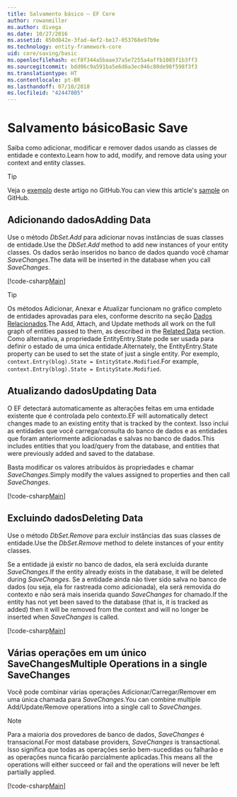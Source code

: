 ```yaml
---
title: Salvamento básico – EF Core
author: rowanmiller
ms.author: divega
ms.date: 10/27/2016
ms.assetid: 850d842e-3fad-4ef2-be17-053768e97b9e
ms.technology: entity-framework-core
uid: core/saving/basic
ms.openlocfilehash: ecf8f344a5baae37a5e7255a4affb1085f1b3ff3
ms.sourcegitcommit: bdd06c9a591ba5e6d6a3ec046c80de98f598f3f3
ms.translationtype: HT
ms.contentlocale: pt-BR
ms.lasthandoff: 07/10/2018
ms.locfileid: "42447805"
---
```

# <a name="basic-save"></a><span data-ttu-id="e5a5b-102">Salvamento básico</span><span class="sxs-lookup"><span data-stu-id="e5a5b-102">Basic Save</span></span>

<span data-ttu-id="e5a5b-103">Saiba como adicionar, modificar e remover dados usando as classes de entidade e contexto.</span><span class="sxs-lookup"><span data-stu-id="e5a5b-103">Learn how to add, modify, and remove data using your context and entity classes.</span></span>

> [!TIP]  
> <span data-ttu-id="e5a5b-104">Veja o [exemplo](https://github.com/aspnet/EntityFramework.Docs/tree/master/samples/core/Saving/Saving/Basics/) deste artigo no GitHub.</span><span class="sxs-lookup"><span data-stu-id="e5a5b-104">You can view this article's [sample](https://github.com/aspnet/EntityFramework.Docs/tree/master/samples/core/Saving/Saving/Basics/) on GitHub.</span></span>

## <a name="adding-data"></a><span data-ttu-id="e5a5b-105">Adicionando dados</span><span class="sxs-lookup"><span data-stu-id="e5a5b-105">Adding Data</span></span>

<span data-ttu-id="e5a5b-106">Use o método *DbSet.Add* para adicionar novas instâncias de suas classes de entidade.</span><span class="sxs-lookup"><span data-stu-id="e5a5b-106">Use the *DbSet.Add* method to add new instances of your entity classes.</span></span> <span data-ttu-id="e5a5b-107">Os dados serão inseridos no banco de dados quando você chamar *SaveChanges*.</span><span class="sxs-lookup"><span data-stu-id="e5a5b-107">The data will be inserted in the database when you call *SaveChanges*.</span></span>

[!code-csharp[Main](../../../samples/core/Saving/Saving/Basics/Sample.cs#Add)]

> [!TIP]  
> <span data-ttu-id="e5a5b-108">Os métodos Adicionar, Anexar e Atualizar funcionam no gráfico completo de entidades aprovadas para eles, conforme descrito na seção [Dados Relacionados](related-data.md).</span><span class="sxs-lookup"><span data-stu-id="e5a5b-108">The Add, Attach, and Update methods all work on the full graph of entities passed to them, as described in the [Related Data](related-data.md) section.</span></span> <span data-ttu-id="e5a5b-109">Como alternativa, a propriedade EntityEntry.State pode ser usada para definir o estado de uma única entidade.</span><span class="sxs-lookup"><span data-stu-id="e5a5b-109">Alternately, the EntityEntry.State property can be used to set the state of just a single entity.</span></span> <span data-ttu-id="e5a5b-110">Por exemplo, `context.Entry(blog).State = EntityState.Modified`.</span><span class="sxs-lookup"><span data-stu-id="e5a5b-110">For example, `context.Entry(blog).State = EntityState.Modified`.</span></span>

## <a name="updating-data"></a><span data-ttu-id="e5a5b-111">Atualizando dados</span><span class="sxs-lookup"><span data-stu-id="e5a5b-111">Updating Data</span></span>

<span data-ttu-id="e5a5b-112">O EF detectará automaticamente as alterações feitas em uma entidade existente que é controlada pelo contexto.</span><span class="sxs-lookup"><span data-stu-id="e5a5b-112">EF will automatically detect changes made to an existing entity that is tracked by the context.</span></span> <span data-ttu-id="e5a5b-113">Isso inclui as entidades que você carrega/consulta do banco de dados e as entidades que foram anteriormente adicionadas e salvas no banco de dados.</span><span class="sxs-lookup"><span data-stu-id="e5a5b-113">This includes entities that you load/query from the database, and entities that were previously added and saved to the database.</span></span>

<span data-ttu-id="e5a5b-114">Basta modificar os valores atribuídos às propriedades e chamar *SaveChanges*.</span><span class="sxs-lookup"><span data-stu-id="e5a5b-114">Simply modify the values assigned to properties and then call *SaveChanges*.</span></span>

[!code-csharp[Main](../../../samples/core/Saving/Saving/Basics/Sample.cs#Update)]

## <a name="deleting-data"></a><span data-ttu-id="e5a5b-115">Excluindo dados</span><span class="sxs-lookup"><span data-stu-id="e5a5b-115">Deleting Data</span></span>

<span data-ttu-id="e5a5b-116">Use o método *DbSet.Remove* para excluir instâncias das suas classes de entidade.</span><span class="sxs-lookup"><span data-stu-id="e5a5b-116">Use the *DbSet.Remove* method to delete instances of your entity classes.</span></span>

<span data-ttu-id="e5a5b-117">Se a entidade já existir no banco de dados, ela será excluída durante *SaveChanges*.</span><span class="sxs-lookup"><span data-stu-id="e5a5b-117">If the entity already exists in the database, it will be deleted during *SaveChanges*.</span></span> <span data-ttu-id="e5a5b-118">Se a entidade ainda não tiver sido salva no banco de dados (ou seja, ela for rastreada como adicionada), ela será removida do contexto e não será mais inserida quando *SaveChanges* for chamado.</span><span class="sxs-lookup"><span data-stu-id="e5a5b-118">If the entity has not yet been saved to the database (that is, it is tracked as added) then it will be removed from the context and will no longer be inserted when *SaveChanges* is called.</span></span>

[!code-csharp[Main](../../../samples/core/Saving/Saving/Basics/Sample.cs#Remove)]

## <a name="multiple-operations-in-a-single-savechanges"></a><span data-ttu-id="e5a5b-119">Várias operações em um único SaveChanges</span><span class="sxs-lookup"><span data-stu-id="e5a5b-119">Multiple Operations in a single SaveChanges</span></span>

<span data-ttu-id="e5a5b-120">Você pode combinar várias operações Adicionar/Carregar/Remover em uma única chamada para *SaveChanges*.</span><span class="sxs-lookup"><span data-stu-id="e5a5b-120">You can combine multiple Add/Update/Remove operations into a single call to *SaveChanges*.</span></span>

> [!NOTE]  
> <span data-ttu-id="e5a5b-121">Para a maioria dos provedores de banco de dados, *SaveChanges* é transacional.</span><span class="sxs-lookup"><span data-stu-id="e5a5b-121">For most database providers, *SaveChanges* is transactional.</span></span> <span data-ttu-id="e5a5b-122">Isso significa que todas as operações serão bem-sucedidas ou falharão e as operações nunca ficarão parcialmente aplicadas.</span><span class="sxs-lookup"><span data-stu-id="e5a5b-122">This means  all the operations will either succeed or fail and the operations will never be left partially applied.</span></span>

[!code-csharp[Main](../../../samples/core/Saving/Saving/Basics/Sample.cs#MultipleOperations)]
